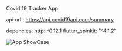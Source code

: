 Covid 19 Tracker App

api url : https://api.covid19api.com/summary


depencies:
  http: ^0.12.1
  flutter_spinkit: "^4.1.2"
  
  
 ![App ShowCase](../master/image/Screenshot_1591795622.png)

